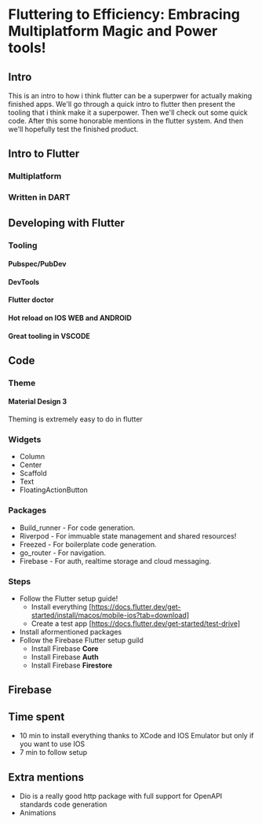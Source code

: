 # Fluttering to Efficiency: Embracing Multiplatform Magic and Power tools!

## Intro
This is an intro to how i think flutter can be a superpwer for actually making finished apps.
We'll go through a quick intro to flutter then present the tooling that i think make it a superpower.
Then we'll check out some quick code.
After this some honorable mentions in the flutter system.
And then we'll hopefully test the finished product.

## Intro to Flutter
### Multiplatform
### Written in DART

## Developing with Flutter
### Tooling
#### Pubspec/PubDev
#### DevTools
#### Flutter doctor
#### Hot reload on IOS WEB and ANDROID
#### Great tooling in VSCODE

## Code 
### Theme
#### Material Design 3
Theming is extremely easy to do in flutter
### Widgets
* Column
* Center
* Scaffold
* Text
* FloatingActionButton
### Packages
* Build_runner - For code generation.
* Riverpod - For immuable state management and shared resources!
* Freezed - For boilerplate code generation.
* go_router - For navigation.
* Firebase - For auth, realtime storage and cloud messaging.
### Steps
* Follow the Flutter setup guide!
    * Install everything [https://docs.flutter.dev/get-started/install/macos/mobile-ios?tab=download]
    * Create a test app [https://docs.flutter.dev/get-started/test-drive]
* Install aformentioned packages
* Follow the Firebase Flutter setup guild
    * Install Firebase **Core**
    * Install Firebase **Auth**
    * Install Firebase **Firestore**

## Firebase

## Time spent
* 10 min to install everything thanks to XCode and IOS Emulator but only if you want to use IOS
* 7 min to follow setup

## Extra mentions
* Dio is a really good http package with full support for OpenAPI standards code generation
* Animations
